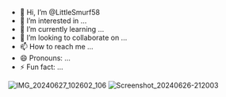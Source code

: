 - 👋 Hi, I’m @LittleSmurf58
- 👀 I’m interested in ...
- 🌱 I’m currently learning ...
- 💞️ I’m looking to collaborate on ...
- 📫 How to reach me ...
- 😄 Pronouns: ...
- ⚡ Fun fact: ...

<!---
LittleSmurf58/LittleSmurf58 is a ✨ special ✨ repository because its `README.md` (this file) appears on your GitHub profile.
You can click the Preview link to take a look at your changes.
--->
![IMG_20240627_102602_106](https://github.com/LittleSmurf58/LittleSmurf58/assets/172850121/a40525bc-0ef6-4446-a61c-1831a6f9c3b9)
![Screenshot_20240626-212003](https://github.com/LittleSmurf58/LittleSmurf58/assets/172850121/2b398f36-327b-4b0c-a5b9-e7b42a9acd25)
